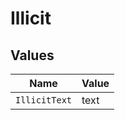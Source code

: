 # Illicit


## Values

| Name          | Value         |
| ------------- | ------------- |
| `IllicitText` | text          |